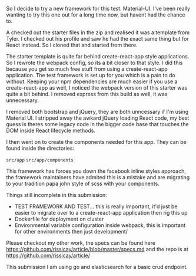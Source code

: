 So I decide to try a new framework for this test. Material-UI. I've been really 
wanting to try this one out for a long time now, but havent had the chance to.

A checked out the starter files in the zip and realised it was a template
from Tyler. I checked out his profile and saw he had the exact same thing but
for React instead. So I cloned that and started from there.

The starter template is quite far behind create-react-app style applications.
So I rewrote the webpack config, so its a bit closer to that style. I did this
because you get so much free stuff from using a create-react-app application.
The test framework is set up for you which is a pain to do without. Keeping
your npm dependencies are much easier if you use a create-react-app as well,
I noticed the webpack version of this starter was quite a bit behind. I 
removed express from this build as well, it was unnecessary.

I removed both bootstrap and jQuery, they are both unncessary if I'm using
Material UI. I stripped away the awkard jQuery loading React code, my best 
guess is theres some legacy code in the bigger code base that touches the DOM
inside React lifecycle methods.

I then went on to create the components needed for this app. They can be found 
inside the directories:

`src/app`
`src/app/components`

This framework has forces you down the facebook inline styles approach, the 
framework maintainers have admited this is a mistake and are migrating to your
tradition papa john style of scss with your components.

Things still incomplete in this submission:
- TEST FRAMEWORK AND TEST... this is really important, it'd just be easier to migrate
over to a create-react-app application then rig this up
- Dockerfile for deployment on cluster
- Environmental variable configuration inside webpack, this is important for other 
environments then just development/

Please checkout my other work, the specs can be found here https://github.com/rissicay/article/blob/master/specs.md
and the repo is at https://github.com/rissicay/article/

This submission I am using go and elasticsearch for a basic crud endpoint.
